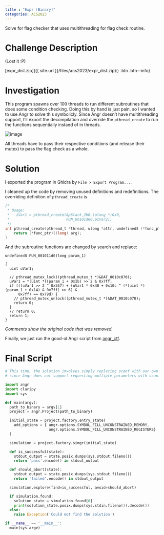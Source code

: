 ```yaml
---
title : "Expr [Binary]"
categories: ACS2023
---
```


Solve for flag checker that uses multithreading for flag check routine.

# Challenge Description
(Lost it :P)

[expr\_dist.zip]({{ site.url }}/files/acs2023/expr_dist.zip){: .btn .btn--info}

# Investigation

This program spawns over 100 threads to run different subroutines that does some condition checking. Doing this by hand is just pain, so I wanted to use Angr to solve this symbolicly. Since Angr doesn’t have multithreading support, I’ll export the decompilation and override the `pthread_create` to run the functions sequentially instaed of in threads.  

![image](https://hackmd.io/_uploads/BJegprjE6.png)

All threads have to pass their respective conditions (and release their mutex) to pass the flag check as a whole.

# Solution

I exported the program in Ghidra by `File > Export Program...`.

I cleaned up the code by removing unused definitions and redefinitions. The overriding definition of `pthread_create` is

```c
/*
 * Usage:
 *   iVar1 = pthread_create(&pStack_2b0,(ulong *)0x0,
 *                          FUN_00101d60,pcVar2);
 */
int pthread_create(pthread_t *thread, ulong *attr, undefined8 (*func_ptr)(long), char *arg) {
    return (*func_ptr)((long) arg);
}
```

And the subroutine functions are changed by search and replace:

```c=
undefined8 FUN_001011d0(long param_1)

{
  uint uVar1;
  
  // pthread_mutex_lock((pthread_mutex_t *)&DAT_0010c070);
  uVar1 = *(uint *)(param_1 + 0x1b) >> 2 & 0x7ff;
  if (((uVar1 >> 2 ^ 0x557) + (uVar1 * 0x40 + 0x10c ^ (*(uint *)(param_1 + 0x14) & 0x7ff) >> 6) &
      0x7ff) == 0x79d) {
    // pthread_mutex_unlock((pthread_mutex_t *)&DAT_0010c070);
    return 0;
  }
  // return 0;
  return 1;
}
```

_Comments show the original code that was removed._

Finally, we just run the good-ol Angr script from [angr\_ctf](https://github.com/jakespringer/angr_ctf).

# Final Script
```python
# This time, the solution involves simply replacing scanf with our own version,
# since Angr does not support requesting multiple parameters with scanf.

import angr
import claripy
import sys

def main(argv):
  path_to_binary = argv[1]
  project = angr.Project(path_to_binary)

  initial_state = project.factory.entry_state(
    add_options = { angr.options.SYMBOL_FILL_UNCONSTRAINED_MEMORY,
                    angr.options.SYMBOL_FILL_UNCONSTRAINED_REGISTERS}
  )

  simulation = project.factory.simgr(initial_state)

  def is_successful(state):
    stdout_output = state.posix.dumps(sys.stdout.fileno())
    return 'pass'.encode() in stdout_output

  def should_abort(state):
    stdout_output = state.posix.dumps(sys.stdout.fileno())
    return 'failed'.encode() in stdout_output

  simulation.explore(find=is_successful, avoid=should_abort)

  if simulation.found:
    solution_state = simulation.found[0]
    print(solution_state.posix.dumps(sys.stdin.fileno()).decode())
  else:
    raise Exception('Could not find the solution')

if __name__ == '__main__':
  main(sys.argv)
```
